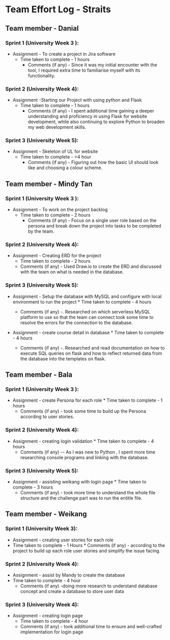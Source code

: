 # Team Effort Log - Straits
 ##  Team member - Danial
 ### Sprint 1 (University Week 3 ):
 * Assignment - To create a project in Jira software 
   * Time taken to complete - 1 hours
	 * Comments (if any) - Since it was my initial encounter with the tool, I required extra time to familiarise myself with its functionality.
### Sprint 2 (University Week 4):
 * Assignment -Starting our Project with using python and Flask 
   * Time taken to complete - 1 hours
	  * Comments (if any) - I spent additional time gaining a deeper understanding and proficiency in using Flask for website development, while also continuing to explore Python to broaden my web development skills.
### Sprint 3 (University Week 5):
 *  Assignment - Skeleton of UL for website 
    * Time taken to complete - >4 hour
      * Comments (if any) - Figuring out how the basic UI should look like and choosing a colour scheme.

 ##  Team member - Mindy Tan
 ### Sprint 1 (University Week 3 ):
 * Assignment - To work on the project backlog
	* Time taken to complete - 2  hours
	  *  Comments (if any) - Focus on a single user role based on the persona and break down the project into tasks to be completed by the team.
 ### Sprint 2 (University Week 4): 
 *  Assignment - Creating ERD for the project 
    *  Time taken to complete - 2  hours
      * Comments (if any) -  Used Draw.io to create the ERD and discussed with the team on what is needed in the database.
 ### Sprint 3 (University Week 5):
 *    Assignment - Setup the database with MySQL and configure with local environment to run the project 
	*  Time taken to complete - 4 hours
      *  Comments (if any) -. Researched on which serverless MySQL platform to use so that the team can connect took some time to resolve the errors for the connection to the database.

 *    Assignment - create course detail in database 
    *  Time taken to complete - 4 hours 
      *  Comments (if any) -. Researched and read documentation on how to execute SQL queries on flask and how to reflect returned data from the database into the templates on flask.
 

 ##  Team member - Bala
 ###  Sprint 1 (University Week 3 ):
  *   Assignment - create Persona for each role 
     *  Time taken to complete - 1 hours
        *  Comments (if any) -  took some time to build up the Persona according to user stories.
  ### Sprint 2 (University Week 4):
  *  Assignment - creating login validation 
	*  Time taken to complete - 4 hours
	  * Comments (if any) -- As I was new to Python , I spent more time researching console programs and linking with the database.
  ### Sprint 3 (University Week 5):
  *    Assignment - assisting weikang with login page
	*   Time taken to complete - 3 hours
	   *  Comments (if any)  - took more time to understand the whole file structure and the challenge part was to run the entitle file.

 ##  Team member - Weikang
 ###    Sprint 1 (University Week 3):
 *  Assignment - creating user stories for each role 
  *   Time taken to complete - 1 Hours
     *  Comments (if any) -  according to the project to build up each role user stories and simplify the issue facing.
 ### Sprint 2 (University Week 4):
 *   Assignment - assist by Mandy to create the database
   * Time taken to complete - 4 hour
	  * Comments (if any) -doing more research to understand database concept and  create a database to store user data
 ### Sprint 3  (University Week 4):
 * Assignment - creating login page  
   *    Time taken to complete - 4 hour
     *    Comments (if any) -  took additional time to ensure and well-crafted implementation for login page 


